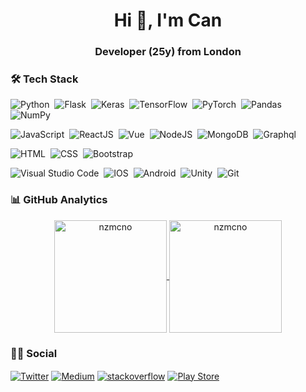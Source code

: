 <h1 align="center">Hi 👋, I'm Can</h1>
<h3 align="center">Developer (25y) from London</h3>


### 🛠 Tech Stack
![Python](https://img.shields.io/badge/-Python-05122A?style=flat&logo=python)&nbsp;
![Flask](https://img.shields.io/badge/-Flask-05122A?style=flat&logo=flask)&nbsp;
![Keras](https://img.shields.io/badge/-Keras-05122A?style=flat&logo=Keras)&nbsp;
![TensorFlow](https://img.shields.io/badge/-TensorFlow-05122A?style=flat&logo=TensorFlow)&nbsp;
![PyTorch](https://img.shields.io/badge/-PyTorch-05122A?style=flat&logo=PyTorch)&nbsp;
![Pandas](https://img.shields.io/badge/-Pandas-05122A?style=flat&logo=Pandas)&nbsp;
![NumPy](https://img.shields.io/badge/-NumPy-05122A?style=flat&logo=NumPy)&nbsp;

![JavaScript](https://img.shields.io/badge/-JavaScript-05122A?style=flat&logo=javascript)&nbsp;
![ReactJS](https://img.shields.io/badge/-ReactJs-05122A?style=flat&logo=React)&nbsp;
![Vue](https://img.shields.io/badge/-Vue-05122A?style=flat&logo=vue.js)&nbsp;
![NodeJS](https://img.shields.io/badge/-NodeJS-05122A?style=flat&logo=node.js)&nbsp;
![MongoDB](https://img.shields.io/badge/-MongoDB-05122A?style=flat&logo=mongodb)&nbsp;
![Graphql](https://img.shields.io/badge/-Graphql-05122A?style=flat&logo=graphql&logoColor=E10098)&nbsp;
<!--
![Dart](https://img.shields.io/badge/Dart-05122A?style=flat&logo=dart&logoColor=29B6F6)&nbsp;
![Flutter](https://img.shields.io/badge/Flutter-05122A?style=flat&logo=flutter&logoColor=02569B)&nbsp;
![Go](https://img.shields.io/badge/Go-05122A?style=flat&logo=go)&nbsp;
-->
![HTML](https://img.shields.io/badge/-HTML-05122A?style=flat&logo=HTML5&logoColor=E34F26)&nbsp;
![CSS](https://img.shields.io/badge/-CSS-05122A?style=flat&logo=CSS3&logoColor=239120)&nbsp;
![Bootstrap](https://img.shields.io/badge/-Bootstrap-05122A?style=flat&logo=bootstrap)&nbsp;

![Visual Studio Code](https://img.shields.io/badge/-Visual%20Studio%20Code-05122A?style=flat&logo=visual-studio-code&logoColor=007ACC)&nbsp;
![IOS](https://img.shields.io/badge/-IOS-05122A?style=flat&logo=ios)&nbsp;
![Android](https://img.shields.io/badge/-Android-05122A?style=flat&logo=android)&nbsp;
![Unity](https://img.shields.io/badge/Unity-05122A?style=flat&logo=unity)&nbsp;
![Git](https://img.shields.io/badge/-Git-05122A?style=flat&logo=git)&nbsp;

### 📊 GitHub Analytics

<p align="center">
<a href="https://github.com/nzmcno">
  <img height="180em" align="center" src="https://github-readme-stats.vercel.app/api?username=nzmcno&show_icons=true&locale=en&theme=algolia&include_all_commits=true&count_private=true" alt="nzmcno"/>
  <img height="180em" align="center" src="https://github-readme-stats.vercel.app/api/top-langs?username=nzmcno&show_icons=true&locale=en&layout=compact&langs_count=8&theme=algolia" alt="nzmcno"/>
</a>
</p>

### 🤝🏻 Social

<p align="left">
<a href="https://twitter.com/nzmcno" target="blank"><img align="center" src="https://img.shields.io/badge/Twitter-1DA1F2?style=flat&logo=twitter&logoColor=white" alt="Twitter" /></a>
<a href="https://medium.com/@nzmcno" target="blank"><img align="center" src="https://img.shields.io/badge/Medium-12100E?style=flat&logo=medium&logoColor=white" alt="Medium" /></a>
<a href="" target="blank"><img align="center" src="https://img.shields.io/badge/Stack_Overflow-FE7A16?style=flat&logo=stack-overflow&logoColor=white" alt="stackoverflow" /></a>
<a href="" target="blank"><img align="center" src="https://img.shields.io/badge/Google_Play-414141?style=flat&logo=google-play&logoColor=white" alt="Play Store" /></a>
</p>
<!--
### 🎧 Now Playing

[<p align="center"> <img src="https://spotify-readme-stat.vercel.app/api/run-spotify-status" alt="Playing Now" width="600" /></p>]()
-->

<!--
**nzmcno/nzmcno** is a ✨ _special_ ✨ repository because its `README.md` (this file) appears on your GitHub profile.

Here are some ideas to get you started:

- 🔭 I’m currently working on ...
- 🌱 I’m currently learning ...
- 👯 I’m looking to collaborate on ...
- 🤔 I’m looking for help with ...
- 💬 Ask me about ...
- 📫 How to reach me: ...
- 😄 Pronouns: ...
- ⚡ Fun fact: ...
-->
